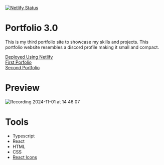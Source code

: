 [![Netlify Status](https://api.netlify.com/api/v1/badges/56aa2a85-5deb-477a-8dbd-ea4c8ed553ba/deploy-status)](https://app.netlify.com/sites/pauleenaphan/deploys)
# Portfolio 3.0
This is my third portfolio site to showcase my skills and projects. This portfolio website resembles a discord profile making it small and compact.

[Deployed Using Netlify](https://pauleenaporfolio3.netlify.app/) <br> 
[First Porfolio](https://master--pauleenaportfoliosite.netlify.app/) <br>
[Second Portfolio](https://pauleenaphan.com)


# Preview
![Recording 2024-11-01 at 14 46 07](https://github.com/user-attachments/assets/84e94690-26a4-443f-b36d-619cb15e9a41)

# Tools
- Typescript
- React
- HTML
- CSS
- [React Icons](https://react-icons.github.io/react-icons/)
